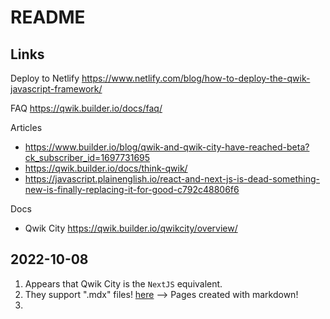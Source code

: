 # README

## Links

Deploy to Netlify
https://www.netlify.com/blog/how-to-deploy-the-qwik-javascript-framework/

FAQ
https://qwik.builder.io/docs/faq/

Articles
- https://www.builder.io/blog/qwik-and-qwik-city-have-reached-beta?ck_subscriber_id=1697731695
- https://qwik.builder.io/docs/think-qwik/
- https://javascript.plainenglish.io/react-and-next-js-is-dead-something-new-is-finally-replacing-it-for-good-c792c48806f6

Docs
- Qwik City https://qwik.builder.io/qwikcity/overview/


## 2022-10-08

1. Appears that Qwik City is the `NextJS` equivalent.
2. They support ".mdx" files! [here](https://qwik.builder.io/qwikcity/routing/overview/#implementing-a-component) --> Pages created with markdown!
3. 